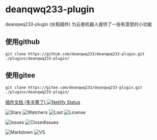 # deanqwq233-plugin

deanqwq233-plugin (水稻插件) 为云崽机器人提供了一些有意思的小功能

## 使用github

```
git clone https://github.com/deanqwq233/deanqwq233-plugin.git ./plugins/deanqwq233-plugin/
```

## 使用gitee

```
git clone https://gitee.com/deanqwq233/deanqwq233-plugin.git ./plugins/deanqwq233-plugin/
```

[插件文档 (多半寄了) ](https://wlbncz.asia/)
[![Netlify Status](https://api.netlify.com/api/v1/badges/d107944d-6f03-4629-a572-425a12778702/deploy-status)](https://app.netlify.com/sites/storied-mousse-8026f6/deploys)

![Stars](https://img.shields.io/github/stars/deanqwq233/deanqwq233-plugin.svg)
![Watchers](https://img.shields.io/github/watchers/deanqwq233/deanqwq233-plugin.svg)
![Last](https://img.shields.io/github/last-commit/deanqwq233/deanqwq233-plugin.svg)
![License](https://img.shields.io/github/license/deanqwq233/deanqwq233-plugin.svg)

![Issues](https://img.shields.io/github/issues/deanqwq233/deanqwq233-plugin.svg)
![ClosedIssues](https://img.shields.io/github/issues-closed/deanqwq233/deanqwq233-plugin.svg)

![Markdown](https://img.shields.io/badge/Made%20with-Markdown-1f425f.svg)
![VS](https://img.shields.io/badge/Made%20with-Visual%20Studio%20-1f425f.svg)
